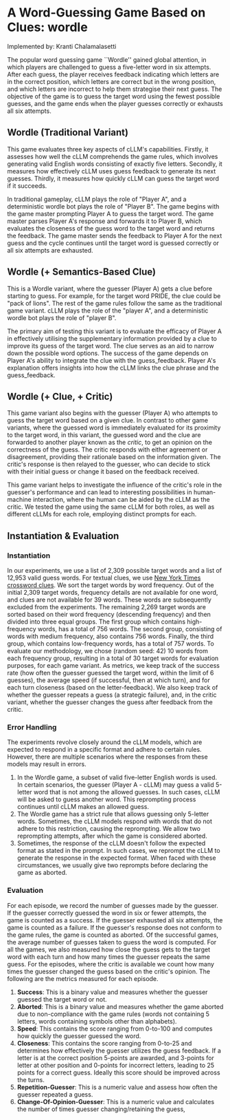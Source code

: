 # A Word-Guessing Game Based on Clues: wordle

Implemented by: Kranti Chalamalasetti

The popular word guessing game ``Wordle'' gained global attention, in which players are challenged to guess a five-letter word in six attempts.  After each guess, the player receives feedback indicating which letters are in the correct position, which letters are correct but in the wrong position, and which letters are incorrect to help them strategise their next guess. The objective of the game is to guess the target word using the fewest possible guesses, and the game ends when the player guesses correctly or exhausts all six attempts.

## Wordle (Traditional Variant)
This game evaluates three key aspects of cLLM's capabilities. Firstly, it assesses how well the cLLM comprehends the game rules, which involves generating valid English words consisting of exactly five letters. Secondly, it measures how effectively cLLM uses guess feedback to generate its next guesses. Thirdly, it measures how quickly cLLM can guess the target word if it succeeds.

In traditional gameplay, cLLM plays the role of "Player A", and a deterministic wordle bot plays the role of "Player B". The game begins with the game master prompting Player A to guess the target word. The game master parses Player A's response and forwards it to Player B, which evaluates the closeness of the guess word to the target word and returns the feedback. The game master sends the feedback to Player A for the next guess and the cycle continues until the target word is guessed correctly or all six attempts are exhausted.

## Wordle (+ Semantics-Based Clue)
This is a Wordle variant, where the guesser (Player A) gets a clue before starting to guess. For example, for the target word PRIDE, the clue could be "pack of lions". The rest of the game rules follow the same as the traditional game variant. cLLM plays the role of the "player A", and a deterministic wordle bot plays the role of "player B".

The primary aim of testing this variant is to evaluate the efficacy of Player A in effectively utilising the supplementary information provided by a clue to improve its guess of the target word. The clue serves as an aid to narrow down the possible word options. The success of the game depends on Player A's ability to integrate the clue with the guess\_feedback. Player A's explanation offers insights into how the cLLM links the clue phrase and the guess\_feedback.

## Wordle (+ Clue, + Critic)
This game variant also begins with the guesser (Player A) who attempts to guess the target word based on a given clue. In contrast to other game variants, where the guessed word is immediately evaluated for its proximity to the target word, in this variant, the guessed word and the clue are forwarded to another player known as the *critic*, to get an opinion on the correctness of the guess. The critic responds with either agreement or disagreement, providing their rationale based on the information given. The critic's response is then relayed to the guesser, who can decide to stick with their initial guess or change it based on the feedback received.

This game variant helps to investigate the influence of the critic's role in the guesser's performance and can lead to interesting possibilities in human-machine interaction, where the human can be aided by the cLLM as the critic. We tested the game using the same cLLM for both roles, as well as different cLLMs for each role, employing distinct prompts for each.

## Instantiation & Evaluation

### Instantiation
In our experiments, we use a list of 2,309 possible target words and a list of 12,953 valid guess words. For textual clues, we use [New York Times crossword clues](https://www.kaggle.com/datasets/darinhawley/new-york-times-crossword-clues-answers-19932021). We sort the target words by word frequency. Out of the initial 2,309 target words, frequency details are not available for one word, and clues are not available for 39 words. These words are subsequently excluded from the experiments. The remaining 2,269 target words are sorted based on their word frequency (descending frequency) and then divided into three equal groups. The first group which contains high-frequency words, has a total of 756 words. The second group, consisting of words with medium frequency, also contains 756 words. Finally, the third group, which contains low-frequency words, has a total of 757 words. To evaluate our methodology, we chose (random seed: 42) 10 words from each frequency group, resulting in a total of 30 target words for evaluation purposes, for each game variant. As metrics, we keep track of the success rate (how often the guesser guessed the target word, within the limit of 6 guesses), the average speed (if successful, then at which turn), and for each turn closeness (based on the letter-feedback). We also keep track of whether the guesser repeats a guess (a strategic failure), and, in the critic variant, whether the guesser changes the guess after feedback from the critic.

### Error Handling
The experiments revolve closely around the cLLM models, which are expected to respond in a specific format and adhere to certain rules. However, there are multiple scenarios where the responses from these models may result in errors.

1. In the Wordle game, a subset of valid five-letter English words is used. In certain scenarios, the guesser (Player A - cLLM) may guess a valid 5-letter word that is not among the allowed guesses. In such cases, cLLM will be asked to guess another word. This reprompting process continues until cLLM makes an allowed guess.
2. The Wordle game has a strict rule that allows guessing only 5-letter words. Sometimes, the cLLM models respond with words that do not adhere to this restriction, causing the reprompting. We allow two reprompting attempts, after which the game is considered aborted.
3. Sometimes, the response of the cLLM doesn't follow the expected format as stated in the prompt. In such cases, we reprompt the cLLM to generate the response in the expected format. When faced with these circumstances, we usually give two reprompts before declaring the game as aborted.


### Evaluation
For each episode, we record the number of guesses made by the guesser. If the guesser correctly guessed the word in six or fewer attempts, the game is counted as a success. If the guesser exhausted all six attempts, the game is counted as a failure. If the guesser's response does not conform to the game rules, the game is counted as aborted. Of the successful games, the average number of guesses taken to guess the word is computed. For all the games, we also measured how close the guess gets to the target word with each turn and how many times the guesser repeats the same guess. For the episodes, where the critic is available we count how many times the guesser changed the guess based on the critic's opinion.  The following are the metrics measured for each episode.

1. **Success**: This is a binary value and measures whether the guesser guessed the target word or not.
2. **Aborted**: This is a binary value and measures whether the game aborted due to non-compliance with the game rules (words not containing 5 letters, words containing symbols other than alphabets).
3. **Speed**: This contains the score ranging from 0-to-100 and computes how quickly the guesser guessed the word.
4. **Closeness**: This contains the score ranging from 0-to-25 and determines how effectively the guesser utilizes the guess feedback. If a letter is at the correct position 5-points are awarded, and 3-points for letter at other position and 0-points for incorrect letters, leading to 25 points for a correct guess. Ideally this score should be improved across the turns.
5. **Repetition-Guesser**: This is a numeric value and assess how often the guesser repeated a guess.
6. **Change-Of-Opinion-Guesser**: This is a numeric value and calculates the number of times guesser changing/retaining the guess,
